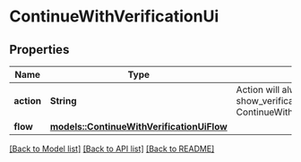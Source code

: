# ContinueWithVerificationUi

## Properties

Name | Type | Description | Notes
------------ | ------------- | ------------- | -------------
**action** | **String** | Action will always be `show_verification_ui` show_verification_ui ContinueWithActionShowVerificationUIString | 
**flow** | [**models::ContinueWithVerificationUiFlow**](continueWithVerificationUiFlow.md) |  | 

[[Back to Model list]](../README.md#documentation-for-models) [[Back to API list]](../README.md#documentation-for-api-endpoints) [[Back to README]](../README.md)



